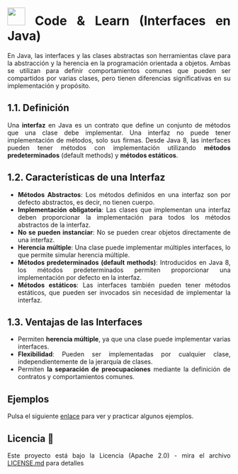 <div align="justify">

# <img src=../../../../images/coding-book.png width="40"> Code & Learn (Interfaces  en Java)

En Java, las interfaces y las clases abstractas son herramientas clave para la abstracción y la herencia en la programación orientada a objetos. Ambas se utilizan para definir comportamientos comunes que pueden ser compartidos por varias clases, pero tienen diferencias significativas en su implementación y propósito.

## **1.1. Definición**

Una **interfaz** en Java es un contrato que define un conjunto de métodos que una clase debe implementar. Una interfaz no puede tener implementación de métodos, solo sus firmas. Desde Java 8, las interfaces pueden tener métodos con implementación utilizando **métodos predeterminados** (default methods) y **métodos estáticos**.

## **1.2. Características de una Interfaz**

- **Métodos Abstractos**: Los métodos definidos en una interfaz son por defecto abstractos, es decir, no tienen cuerpo.
- **Implementación obligatoria**: Las clases que implementan una interfaz deben proporcionar la implementación para todos los métodos abstractos de la interfaz.
- **No se pueden instanciar**: No se pueden crear objetos directamente de una interfaz.
- **Herencia múltiple**: Una clase puede implementar múltiples interfaces, lo que permite simular herencia múltiple.
- **Métodos predeterminados (default methods)**: Introducidos en Java 8, los métodos predeterminados permiten proporcionar una implementación por defecto en la interfaz.
- **Métodos estáticos**: Las interfaces también pueden tener métodos estáticos, que pueden ser invocados sin necesidad de implementar la interfaz.

## **1.3. Ventajas de las Interfaces**

- Permiten **herencia múltiple**, ya que una clase puede implementar varias interfaces.
- **Flexibilidad**: Pueden ser implementadas por cualquier clase, independientemente de la jerarquía de clases.
- Permiten **la separación de preocupaciones** mediante la definición de contratos y comportamientos comunes.

## Ejemplos

Pulsa el siguiente [enlace](https://www.w3schools.com/java/java_interface.asp) para ver y practicar algunos ejemplos.

## Licencia 📄

Este proyecto está bajo la Licencia (Apache 2.0) - mira el archivo [LICENSE.md](../../../../LICENSE) para detalles

</div>